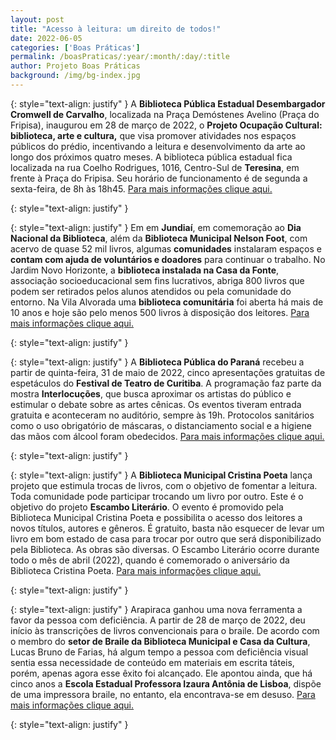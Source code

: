 ```yaml
---
layout: post
title: "Acesso à leitura: um direito de todos!"
date: 2022-06-05
categories: ['Boas Práticas']
permalink: /boasPraticas/:year/:month/:day/:title
author: Projeto Boas Práticas
background: /img/bg-index.jpg
---
```

{: style="text-align: justify" }
A __Biblioteca Pública Estadual Desembargador Cromwell de Carvalho__, localizada na Praça Demóstenes Avelino (Praça do Fripisa), inaugurou em 28 de março de 2022, o **Projeto Ocupação Cultural: biblioteca, arte e cultura,** que visa promover atividades nos espaços públicos do prédio,
incentivando a leitura e desenvolvimento da arte ao longo dos próximos quatro meses. A biblioteca pública estadual fica localizada na rua Coelho Rodrigues, 1016, Centro-Sul de __Teresina__, em frente à Praça do Fripisa. Seu horário de funcionamento é de segunda a sexta-feira, de 8h às 18h45.
[Para mais informações clique aqui.](https://g1.globo.com/pi/piaui/noticia/2022/03/28/projeto-ocupacao-biblioteca-de-teresina-oferece-oficinas-de-arte-gratuitas-para-criancas-e-adultos.ghtml)

{: style="text-align: justify" }


{: style="text-align: justify" }
Em em __Jundiaí__, em comemoração ao __Dia Nacional da Biblioteca__, além da **Biblioteca Municipal Nelson Foot**, com acervo de quase 52 mil livros, algumas __comunidades__ instalaram espaços e __contam com ajuda de voluntários e doadores__ para continuar o trabalho. No Jardim Novo Horizonte, a __biblioteca instalada na Casa da Fonte__, associação socioeducacional sem fins lucrativos, abriga 800 livros que podem ser retirados pelos alunos atendidos ou pela comunidade do entorno. Na Vila Alvorada uma __biblioteca comunitária__ foi aberta há mais de 10 anos e hoje são pelo menos 500 livros à disposição dos leitores.
[Para mais informações clique aqui.](https://www.jj.com.br/jundiai/2022/04/152857-bibliotecas-comunitarias-sao-a-porta-de-entrada-ao-conhecimento.html)

{: style="text-align: justify" }


{: style="text-align: justify" }
A __Biblioteca Pública do Paraná__ recebeu a partir de quinta-feira, 31 de maio de 2022, cinco apresentações gratuitas de espetáculos do __Festival de Teatro de Curitiba__. A programação faz parte da mostra __Interlocuções__, que busca aproximar os artistas do público e estimular o debate sobre as artes cênicas. Os eventos tiveram entrada gratuita e aconteceram no auditório, sempre às 19h. Protocolos sanitários como o uso obrigatório de máscaras, o distanciamento social e a higiene das mãos com álcool foram obedecidos.
[Para mais informações clique aqui.](https://www.aen.pr.gov.br/Noticia/Biblioteca-Publica-recebe-espetaculos-gratuitos-do-Festival-de-Teatro-de-Curitiba)

{: style="text-align: justify" }


{: style="text-align: justify" }
A __Biblioteca Municipal Cristina Poeta__ lança projeto que estimula trocas de livros, com o objetivo de fomentar a leitura. Toda comunidade pode participar trocando um livro por outro. Este é o objetivo do projeto __Escambo Literário__. O evento é promovido pela Biblioteca Municipal Cristina Poeta e possibilita o acesso dos leitores a novos títulos, autores e gêneros. É gratuito, basta não esquecer de levar um livro em bom estado de casa para trocar por outro que será disponibilizado pela Biblioteca. As obras são diversas. O Escambo Literário ocorre durante todo o mês de abril (2022), quando é comemorado o aniversário da Biblioteca Cristina Poeta.
[Para mais informações clique aqui.](https://www.fortaleza.ce.gov.br/noticias/biblioteca-municipal-cristina-poeta-lanca-projeto-que-estimula-trocas-de-livros)

{: style="text-align: justify" }


{: style="text-align: justify" }
Arapiraca ganhou uma nova ferramenta a favor da pessoa com deficiência. A partir de 28 de março de 2022, deu início às transcrições de livros convencionais para o braile. De acordo com o membro do __setor de Braile da Biblioteca Municipal e Casa da Cultura__, Lucas Bruno de Farias, há algum tempo a pessoa com deficiência visual sentia essa necessidade de conteúdo em materiais em escrita táteis, porém, apenas agora esse êxito foi alcançado. Ele apontou ainda, que há cinco anos a __Escola Estadual Professora Izaura Antônia de Lisboa__, dispõe de uma impressora braile, no entanto, ela encontrava-se em desuso.
[Para mais informações clique aqui.](https://web.arapiraca.al.gov.br/2022/03/livros-serao-transcritos-em-braile-e-farao-parte-de-acervo-da-biblioteca-municipal/)

{: style="text-align: justify" }

